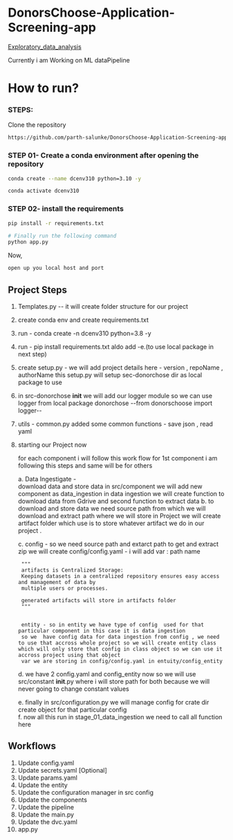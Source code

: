 # DonorsChoose-Application-Screening-app



[Exploratory_data_analysis](E:\parth\DonorsChoose-Application-Screening-app\research\01_Exploratory_data_analysis.ipynb)


Currently i am Working on ML dataPipeline 

# How to run?
### STEPS:

Clone the repository

```bash
https://github.com/parth-salunke/DonorsChoose-Application-Screening-app
```
### STEP 01- Create a conda environment after opening the repository

```bash
conda create --name dcenv310 python=3.10 -y
```

```bash
conda activate dcenv310
```


### STEP 02- install the requirements
```bash
pip install -r requirements.txt
```

```bash
# Finally run the following command
python app.py
```

Now,
```bash
open up you local host and port
```



## Project Steps

1. Templates.py --  it will create folder structure for our project
2. create conda env and create requirements.txt
3. run -  conda create -n dcenv310 python=3.8 -y
4. run -  pip install requirements.txt  aldo add -e.(to use local package in next step)
5. create setup.py - we will add project details here - version , repoName , authorName 
this setup.py will setup sec-donorchose dir as local package to use 
6. in src-donorchose __init__ we will add our logger module so we can use logger from local 
package donorchose --from donorschoose import logger--
7. utils - common.py  added some common functions - save json , read yaml 

8. starting our Project now 

    for each component i will follow this work flow 
    for 1st component i am following this steps and same will be for others

    a. Data Ingestigate -  
        download data and store data
        in src/component we will add new component as data_ingestion 
        in data ingestion we will create function to download data from Gdrive and 
        second function to extract data
    b.
        to download and store data we need source path from which we will download and 
        extract path where we will store 
        in Project we will create artifact folder which use is to store whatever artifact we do in our
        project .

    c. 
        config - so we need source path and extarct path to get and extract zip
        we will create  config/config.yaml - i will add var : path name

        """
        artifacts is Centralized Storage: 
        Keeping datasets in a centralized repository ensures easy access and management of data by
        multiple users or processes.

        generated artifacts will store in artifacts folder
        """


        entity - so in entity we have type of config  used for that particular component in this case it is data ingestion 
        so we  have config data for data ingestion from config , we need to use that accross whole project so we will create entity class which will only store that config in class object so we can use it accross project using that object
        var we are storing in config/config.yaml in entuity/config_entity

    d.
        we have 2 config.yaml and config_entity  now so we will use 
        src/constant __init__.py where i will store path for both
        because we will never going to change constant values 
    
    e.
        finally in src/configuration.py 
        we will manage config for 
            crate dir 
            create object for that particular config  
    f. 
        now all this run in  stage_01_data_ingestion 
        we need to call all function here 









## Workflows

1. Update config.yaml
2. Update secrets.yaml [Optional]
3. Update params.yaml
4. Update the entity
5. Update the configuration manager in src config
6. Update the components
7. Update the pipeline 
8. Update the main.py
9. Update the dvc.yaml
10. app.py